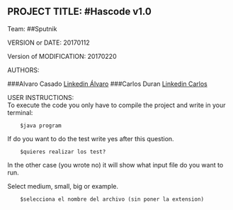 
PROJECT TITLE: 
#Hascode v1.0
-------------------------------------------------
Team:
##Sputnik

VERSION or DATE: 20170112 

Version of MODIFICATION: 20170220

AUTHORS: 

###Alvaro Casado 
[Linkedin Álvaro](https://es.linkedin.com/in/alvarocasadoc)
###Carlos Duran
[Linkedin Carlos](https://es.linkedin.com/in/carlosduranroca)

USER INSTRUCTIONS:  
To execute the code you only have to compile the project and write in your terminal:

```shell
	$java program
```
If do you want to do the test write yes after this question.

```shell
	$quieres realizar los test?
```
In the other case (you wrote no) it will show what input file do you want to run.

Select medium, small, big or example. 

```shell
	$selecciona el nombre del archivo (sin poner la extension) 
```